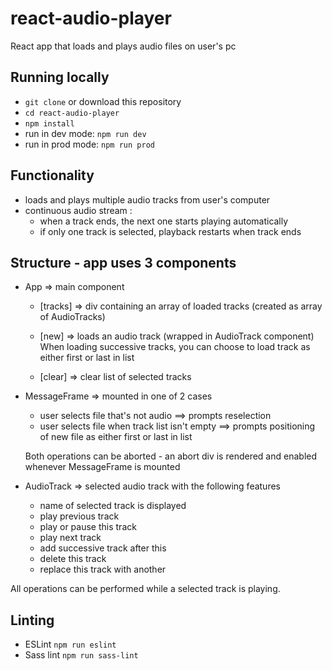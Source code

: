 # react-audio-player

React app that loads and plays audio files on user's pc

## Running locally

- `git clone` or download this repository
- `cd react-audio-player`
- `npm install`
- run in dev mode: `npm run dev`
- run in prod mode: `npm run prod`


## Functionality

- loads and plays multiple audio tracks from user's computer
- continuous audio stream : 
	- when a track ends, the next one starts playing automatically
	- if only one track is selected, playback restarts when track ends

	
## Structure - app uses 3 components

- App => main component
	- [tracks] => div containing an array of loaded tracks (created as array of AudioTracks)
	
	- [new]  => loads an audio track (wrapped in AudioTrack component)
		When loading successive tracks, you can choose to load track as either first or last in list

	- [clear] => clear list of selected tracks
	
- MessageFrame => mounted in one of 2 cases
	- user selects file that's not audio ==> prompts reselection
	- user selects file when track list isn't empty ==> prompts positioning of new file as either first or last in list

	Both operations can be aborted - an abort div is rendered and enabled whenever MessageFrame is mounted

- AudioTrack => selected audio track with the following features
	- name of selected track is displayed
	- play previous track
	- play or pause this track
	- play next track
	- add successive track after this
	- delete this track
	- replace this track with another

	
All operations can be performed while a selected track is playing.


## Linting

- ESLint `npm run eslint`
- Sass lint `npm run sass-lint`
